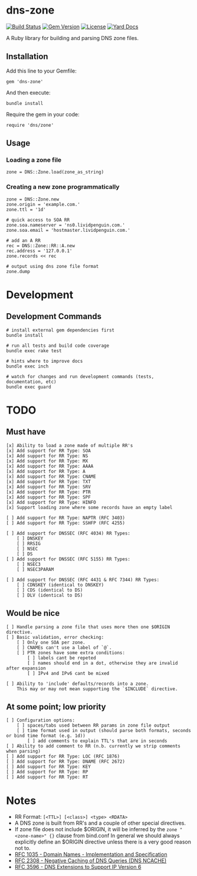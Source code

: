 dns-zone
========

[![Build Status](https://secure.travis-ci.org/lantins/dns-zone.png?branch=master)](http://travis-ci.org/lantins/dns-zone)
[![Gem Version](https://badge.fury.io/rb/dns-zone.png)](http://badge.fury.io/rb/dns-zone)
[![License](https://img.shields.io/badge/license-MIT-blue.svg)](https://github.com/lantins/dns-zone/blob/master/LICENSE)
[![Yard Docs](http://img.shields.io/badge/yard-docs-blue.svg)](http://rubydoc.info/github/lantins/dns-zone/master/frames)

A Ruby library for building and parsing DNS zone files.

## Installation

Add this line to your Gemfile:

    gem 'dns-zone'

And then execute:

    bundle install

Require the gem in your code:

    require 'dns/zone'

## Usage

### Loading a zone file

    zone = DNS::Zone.load(zone_as_string)

### Creating a new zone programmatically

    zone = DNS::Zone.new
    zone.origin = 'example.com.'
    zone.ttl = '1d'
    
    # quick access to SOA RR
    zone.soa.nameserver = 'ns0.lividpenguin.com.'
    zone.soa.email = 'hostmaster.lividpenguin.com.'
    
    # add an A RR
    rec = DNS::Zone::RR::A.new
    rec.address = '127.0.0.1'
    zone.records << rec
    
    # output using dns zone file format
    zone.dump

# Development

## Development Commands

    # install external gem dependencies first
    bundle install

    # run all tests and build code coverage
    bundle exec rake test

    # hints where to improve docs
    bundle exec inch

    # watch for changes and run development commands (tests, documentation, etc)
    bundle exec guard

# TODO

## Must have

    [x] Ability to load a zone made of multiple RR's
    [x] Add support for RR Type: SOA
    [x] Add support for RR Type: NS
    [x] Add support for RR Type: MX
    [x] Add support for RR Type: AAAA
    [x] Add support for RR Type: A
    [x] Add support for RR Type: CNAME
    [x] Add support for RR Type: TXT
    [x] Add support for RR Type: SRV
    [x] Add support for RR Type: PTR
    [x] Add support for RR Type: SPF
    [x] Add support for RR Type: HINFO
    [x] Support loading zone where some records have an empty label

    [ ] Add support for RR Type: NAPTR (RFC 3403)
    [ ] Add support for RR Type: SSHFP (RFC 4255)

    [ ] Add support for DNSSEC (RFC 4034) RR Types:
        [ ] DNSKEY
        [ ] RRSIG
        [ ] NSEC
        [ ] DS
    [ ] Add support for DNSSEC (RFC 5155) RR Types:
        [ ] NSEC3
        [ ] NSEC3PARAM

    [ ] Add support for DNSSEC (RFC 4431 & RFC 7344) RR Types:
        [ ] CDNSKEY (identical to DNSKEY)
        [ ] CDS (identical to DS)
        [ ] DLV (identical to DS)

## Would be nice

    [ ] Handle parsing a zone file that uses more then one $ORIGIN directive.
    [ ] Basic validation, error checking:
        [ ] Only one SOA per zone.
        [ ] CNAMEs can't use a label of `@`.
        [ ] PTR zones have some extra conditions:
            [ ] labels cant be repeted
            [ ] names should end in a dot, otherwise they are invalid after expansion
            [ ] IPv4 and IPv6 cant be mixed

    [ ] Ability to 'include' defaults/records into a zone.
        This may or may not mean supporting the `$INCLUDE` directive.

## At some point; low priority

    [ ] Configuration options:
        [ ] spaces/tabs used between RR params in zone file output
        [ ] time format used in output (should parse both formats, seconds or bind time format (e.g. 1d))
            [ ] add comments to explain TTL's that are in seconds
    [ ] Ability to add comment to RR (n.b. currently we strip comments when parsing)
    [ ] Add support for RR Type: LOC (RFC 1876)
    [ ] Add support for RR Type: DNAME (RFC 2672)
    [ ] Add support for RR Type: KEY
    [ ] Add support for RR Type: RP
    [ ] Add support for RR Type: RT

# Notes

- RR Format: `[<TTL>] [<class>] <type> <RDATA>`
- A DNS zone is built from RR's and a couple of other special directives.
- If zone file does not include $ORIGIN, it will be inferred by the `zone "<zone-name>" {}` clause from bind.conf
  In general we should always explicitly define an $ORIGIN directive unless there is a very good reason not to.
- [RFC 1035 - Domain Names - Implementation and Specification](http://www.ietf.org/rfc/rfc1035.txt)
- [RFC 2308 - Negative Caching of DNS Queries (DNS NCACHE)](http://www.ietf.org/rfc/rfc2308.txt)
- [RFC 3596 - DNS Extensions to Support IP Version 6](http://www.ietf.org/rfc/rfc3596.txt)
